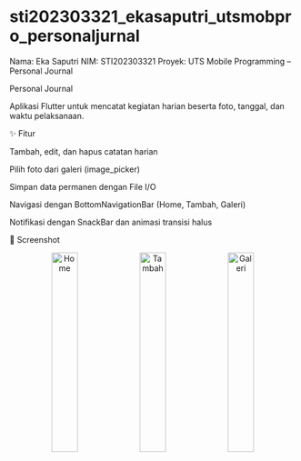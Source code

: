 # sti202303321_ekasaputri_utsmobpro_personaljurnal
Nama: Eka Saputri
NIM: STI202303321
Proyek: UTS Mobile Programming – Personal Journal

Personal Journal

Aplikasi Flutter untuk mencatat kegiatan harian beserta foto, tanggal, dan waktu pelaksanaan.

✨ Fitur

Tambah, edit, dan hapus catatan harian

Pilih foto dari galeri (image_picker)

Simpan data permanen dengan File I/O

Navigasi dengan BottomNavigationBar (Home, Tambah, Galeri)

Notifikasi dengan SnackBar dan animasi transisi halus

📸 Screenshot

<p align="center">
  <img src="https://raw.githubusercontent.com/ecca05052004/screenshot_app/main/home.jpg" alt="Home" width="30%"/>
  <img src="https://raw.githubusercontent.com/ecca05052004/screenshot_app/main/add.jpg" alt="Tambah" width="30%"/>
  <img src="https://raw.githubusercontent.com/ecca05052004/screenshot_app/main/gallery.jpg" alt="Galeri" width="30%"/>
</p>

